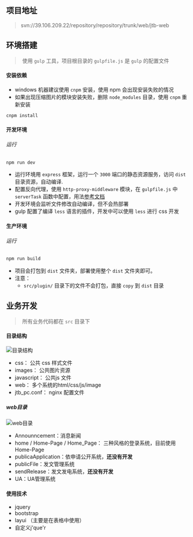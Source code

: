 ## 项目地址

> svn://39.106.209.22/repository/repository/trunk/web/jtb-web

## 环境搭建

> ​	使用 `gulp` 工具，项目根目录的 `gulpfile.js` 是 `gulp` 的配置文件

#### 安装依赖

- windows 机器建议使用 `cnpm` 安装，使用 npm 会出现安装失败的情况
- 如果出现压缩图片的模块安装失败，删除 `node_modules` 目录，使用 `cnpm` 重新安装

```bash
cnpm install 
```

#### 开发环境

###### 运行

```bash
npm run dev	
```

-  运行环境用 `express` 框架，运行一个 `3000` 端口的静态资源服务，访问 `dist` 目录资源，自动编译.
- 配置反向代理，使用 `http-proxy-middleware` 模块，在 `gulpfile.js` 中 `serverTask` 函数中配置，用法[参考文档](https://www.npmjs.com/package/http-proxy-middleware)
- 开发环境会监听文件修改自动编译，但不会热部署
- gulp 配置了编译 `less` 语言的插件，开发中可以使用 `less` 进行 css 开发

#### 生产环境

###### 运行

```bash
npm run build	
```

- 项目会打包到 `dist` 文件夹，部署使用整个 `dist` 文件夹即可。
- 注意：
    - `src/plugin/` 目录下的文件不会打包，直接 `copy` 到 `dist` 目录

## 业务开发

> ​	所有业务代码都在 `src` 目录下

#### 目录结构

![目录结构](https://raw.githubusercontent.com/wukang0718/mdImage/master/images/202008/25/105101-971246.png?token=AKCNZHYTQDOSVI2DIHMD6RS7IR6NE)

- css： 公共 css 样式文件
- images： 公共图片资源
- javascript： 公共js 文件
- web： 多个系统的html/css/js/image
- jtb_pc.conf： nginx 配置文件

##### web目录

![web目录](https://raw.githubusercontent.com/wukang0718/mdImage/master/images/202008/25/105410-985202.png?token=AKCNZH445NKHFMZRG4AXQPS7IR6Y6)

- Announncement：消息新闻
- home / Home-Page / Home_Page： 三种风格的登录系统，目前使用 Home-Page 
- publicaApplication：依申请公开系统，**还没有开发**
- publicFile：发文管理系统
- sendRelease：发文发电系统，**还没有开发**
- UA：UA管理系统

#### 使用技术

- jquery
- bootstrap
- layui （主要是在表格中使用）
- 自定义j'que'r